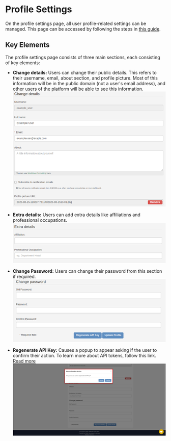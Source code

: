 # Profile Settings

On the profile settings page, all user profile-related settings can be managed. This page can be accessed by following the steps in [this guide](../guide/profile-management.md).

## Key Elements

The profile settings page consists of three main sections, each consisting of key elements:

- **Change details:** Users can change their public details. This refers to their username, email, about section, and profile picture. Most of this information will be in the public domain (not a user's email address), and other users of the platform will be able to see this information.
  ![Change Details](./img/profile-settings-change-details.png)

- **Extra details:** Users can add extra details like affiliations and professional occupations.
  ![Extra Details](./img/profile-settings-extra-details.png)

- **Change Password:** Users can change their password from this section if required.
  ![Change Password](./img/profile-settings-change-password.png)

- **Regenerate API Key:** Causes a popup to appear asking if the user to confirm their action. To learn more about API tokens, follow this link. [Read more](./profile-page.md#api-tokens)
  ![Regenerate API Key](./img/profile-settings-api-key.png)
